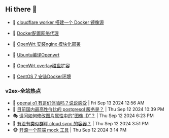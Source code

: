 ## Hi there 👋

<!--
**dkyg666/dkyg666** is a ✨ _special_ ✨ repository because its `README.md` (this file) appears on your GitHub profile.

Here are some ideas to get you started:

- 🔭 I’m currently working on ...
- 🌱 I’m currently learning ...
- 👯 I’m looking to collaborate on ...
- 🤔 I’m looking for help with ...
- 💬 Ask me about ...
- 📫 How to reach me: ...
- 😄 Pronouns: ...
- ⚡ Fun fact: ...
-->

<!-- BLOG-POST-LIST:START -->
- 🦩 [cloudflare worker 搭建一个 Docker 镜像源](http://blog.1996099.xyz/archives/cloudflare-worker-da-jian-yi-ge-docker-jing-xiang-zhan) 

- 🚦 [Docker配置网络代理](http://blog.1996099.xyz/archives/dockerpei-zhi-wang-luo-dai-li) 

- 🫶 [OpenWrt 安装nginx 模块化部署](http://blog.1996099.xyz/archives/openwrt-an-zhuang-nginx-mo-kuai-hua-bu-shu) 

- 🦄 [Ubuntu编译Openwrt](http://blog.1996099.xyz/archives/ubuntuzi-bian-yi-openwrt) 

- 🐻 [OpenWrt overlay磁盘扩容](http://blog.1996099.xyz/archives/openwrt-overlay) 

- 🤖 [CentOS 7 安装Docker环境](http://blog.1996099.xyz/archives/centos-docker) 
<!-- BLOG-POST-LIST:END -->

### v2ex-全站热点
<!-- v2ex:START -->
- 🥸 [openai o1 有哥们体验吗？说说感受](https://www.v2ex.com/t/1072482#reply10) | Fri Sep 13 2024 12:56 AM
- 🤗 [目前国内最高性价比的 postgresql 服务是？](https://www.v2ex.com/t/1072470#reply9) | Thu Sep 12 2024 10:39 PM
- 🎭 [请问如何修改图片属性中的“图像 ID”？](https://www.v2ex.com/t/1072462#reply3) | Thu Sep 12 2024 6:23 PM
- 🥷 [有没有类似群晖 cloud sync 的容器？](https://www.v2ex.com/t/1072453#reply1) | Thu Sep 12 2024 3:51 PM
- 🐵 [开源一个前端 mock 工具](https://www.v2ex.com/t/1072448#reply0) | Thu Sep 12 2024 3:14 PM<!-- v2ex:END -->

